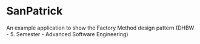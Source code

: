 # SanPatrick
An example application to show the Factory Method design pattern (DHBW - 5. Semester - Advanced Software Engineering)
